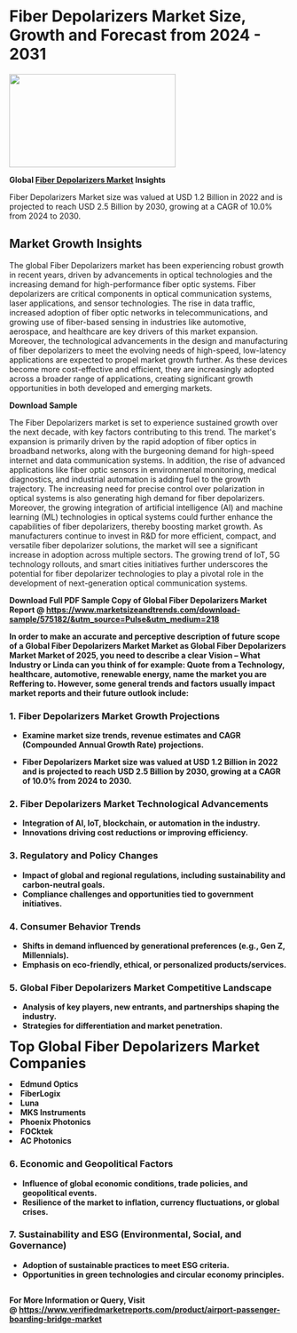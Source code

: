 <H1>Fiber Depolarizers Market Size, Growth and Forecast from 2024 - 2031</H1><img class="aligncenter size-medium wp-image-584254" src="https://thirdeyenews.in/wp-content/uploads/2024/09/Global-Market-Research-300x168.jpeg" alt="" width="300" height="168" /><p><strong>Global&nbsp;<a href="https://www.marketsizeandtrends.com/download-sample/575182/&amp;utm_source=Pulse&amp;utm_medium=218">Fiber Depolarizers Market</a> Insights</strong></p><p>Fiber Depolarizers Market size was valued at USD 1.2 Billion in 2022 and is projected to reach USD 2.5 Billion by 2030, growing at a CAGR of 10.0% from 2024 to 2030.</p><p><h2>Market Growth Insights</h2> <p>The global Fiber Depolarizers market has been experiencing robust growth in recent years, driven by advancements in optical technologies and the increasing demand for high-performance fiber optic systems. Fiber depolarizers are critical components in optical communication systems, laser applications, and sensor technologies. The rise in data traffic, increased adoption of fiber optic networks in telecommunications, and growing use of fiber-based sensing in industries like automotive, aerospace, and healthcare are key drivers of this market expansion. Moreover, the technological advancements in the design and manufacturing of fiber depolarizers to meet the evolving needs of high-speed, low-latency applications are expected to propel market growth further. As these devices become more cost-effective and efficient, they are increasingly adopted across a broader range of applications, creating significant growth opportunities in both developed and emerging markets.</p> <p><strong>Download Sample</strong></p> <p>The Fiber Depolarizers market is set to experience sustained growth over the next decade, with key factors contributing to this trend. The market's expansion is primarily driven by the rapid adoption of fiber optics in broadband networks, along with the burgeoning demand for high-speed internet and data communication systems. In addition, the rise of advanced applications like fiber optic sensors in environmental monitoring, medical diagnostics, and industrial automation is adding fuel to the growth trajectory. The increasing need for precise control over polarization in optical systems is also generating high demand for fiber depolarizers. Moreover, the growing integration of artificial intelligence (AI) and machine learning (ML) technologies in optical systems could further enhance the capabilities of fiber depolarizers, thereby boosting market growth. As manufacturers continue to invest in R&D for more efficient, compact, and versatile fiber depolarizer solutions, the market will see a significant increase in adoption across multiple sectors. The growing trend of IoT, 5G technology rollouts, and smart cities initiatives further underscores the potential for fiber depolarizer technologies to play a pivotal role in the development of next-generation optical communication systems.</p> <p><strong></p><p><span class=""><strong>Download Full PDF Sample Copy of Global Fiber Depolarizers Market Report</strong> @ <a href="https://www.marketsizeandtrends.com/download-sample/575182/&amp;utm_source=Pulse&amp;utm_medium=218" target="_blank">https://www.marketsizeandtrends.com/download-sample/575182/&amp;utm_source=Pulse&amp;utm_medium=218</a></span></p><p>In order to make an accurate and perceptive description of future scope of a Global&nbsp;Fiber Depolarizers Market Market as Global&nbsp;Fiber Depolarizers Market Market of 2025, you need to describe a clear Vision &ndash; What Industry or Linda can you think of for example: Quote from a Technology, healthcare, automotive, renewable energy, name the market you are Reffering to. However, some general trends and factors usually impact market reports and their future outlook include:</p><h3>1.&nbsp;<strong>Fiber Depolarizers Market Growth Projections</strong></h3><ul><li>Examine market size trends, revenue estimates and CAGR (Compounded Annual Growth Rate) projections.</li><li><p>Fiber Depolarizers Market size was valued at USD 1.2 Billion in 2022 and is projected to reach USD 2.5 Billion by 2030, growing at a CAGR of 10.0% from 2024 to 2030.</p></li></ul><h3>2.&nbsp;<strong>Fiber Depolarizers Market Technological Advancements</strong></h3><ul><li>Integration of AI, IoT, blockchain, or automation in the industry.</li><li>Innovations driving cost reductions or improving efficiency.</li></ul><h3>3.&nbsp;<strong>Regulatory and Policy Changes</strong></h3><ul><li>Impact of global and regional regulations, including sustainability and carbon-neutral goals.</li><li>Compliance challenges and opportunities tied to government initiatives.</li></ul><h3>4.&nbsp;<strong>Consumer Behavior Trends</strong></h3><ul><li>Shifts in demand influenced by generational preferences (e.g., Gen Z, Millennials).</li><li>Emphasis on eco-friendly, ethical, or personalized products/services.</li></ul><h3>5.&nbsp;<strong>Global Fiber Depolarizers Market Competitive Landscape</strong></h3><ul><li>Analysis of key players, new entrants, and partnerships shaping the industry.</li><li>Strategies for differentiation and market penetration.</li></ul><p data-pm-slice="1 1 []"><span style="color: inherit; font-family: inherit; font-size: 25px;">Top Global Fiber Depolarizers Market Companies</span></p><div class="" data-test-id=""><p><li>Edmund Optics</li><li> FiberLogix</li><li> Luna</li><li> MKS Instruments</li><li> Phoenix Photonics</li><li> FOCktek</li><li> AC Photonics</li></p></div><h3>6.&nbsp;<strong>Economic and Geopolitical Factors</strong></h3><ul><li>Influence of global economic conditions, trade policies, and geopolitical events.</li><li>Resilience of the market to inflation, currency fluctuations, or global crises.</li></ul><h3>7.&nbsp;<strong>Sustainability and ESG (Environmental, Social, and Governance)</strong></h3><ul><li>Adoption of sustainable practices to meet ESG criteria.</li><li>Opportunities in green technologies and circular economy principles.</li></ul><h2><strong style="font-size: 14px;">For More Information or Query, Visit @&nbsp;</strong><a style="background-color: #ffffff; font-size: 14px;" href="https://www.marketsizeandtrends.com/report/fiber-depolarizers-market/" target="_blank">https://www.verifiedmarketreports.com/product/airport-passenger-boarding-bridge-market</a></h2>
